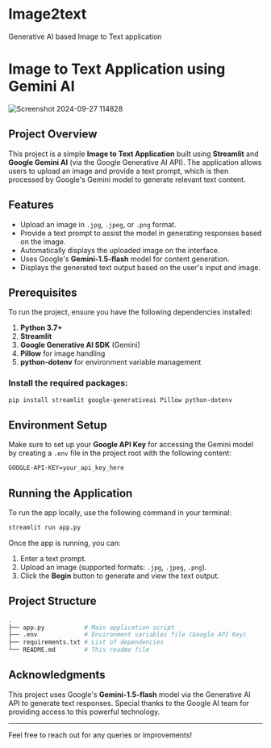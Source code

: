 # Image2text
Generative AI based Image to Text application
# Image to Text Application using Gemini AI

![Screenshot 2024-09-27 114828](https://github.com/user-attachments/assets/9385c66b-edf8-4662-88a3-8c2fb9be078d)


## Project Overview

This project is a simple **Image to Text Application** built using **Streamlit** and **Google Gemini AI** (via the Google Generative AI API). The application allows users to upload an image and provide a text prompt, which is then processed by Google's Gemini model to generate relevant text content.

## Features

- Upload an image in `.jpg`, `.jpeg`, or `.png` format.
- Provide a text prompt to assist the model in generating responses based on the image.
- Automatically displays the uploaded image on the interface.
- Uses Google's **Gemini-1.5-flash** model for content generation.
- Displays the generated text output based on the user's input and image.

## Prerequisites

To run the project, ensure you have the following dependencies installed:

1. **Python 3.7+**
2. **Streamlit**
3. **Google Generative AI SDK** (Gemini)
4. **Pillow** for image handling
5. **python-dotenv** for environment variable management

### Install the required packages:

```bash
pip install streamlit google-generativeai Pillow python-dotenv
```

## Environment Setup

Make sure to set up your **Google API Key** for accessing the Gemini model by creating a `.env` file in the project root with the following content:

```bash
GOOGLE-API-KEY=your_api_key_here
```

## Running the Application

To run the app locally, use the following command in your terminal:

```bash
streamlit run app.py
```

Once the app is running, you can:

1. Enter a text prompt.
2. Upload an image (supported formats: `.jpg`, `.jpeg`, `.png`).
3. Click the **Begin** button to generate and view the text output.

## Project Structure

```bash
.
├── app.py           # Main application script
├── .env             # Environment variables file (Google API Key)
├── requirements.txt # List of dependencies
└── README.md        # This readme file
```

## Acknowledgments

This project uses Google's **Gemini-1.5-flash** model via the Generative AI API to generate text responses. Special thanks to the Google AI team for providing access to this powerful technology.

---

Feel free to reach out for any queries or improvements!
